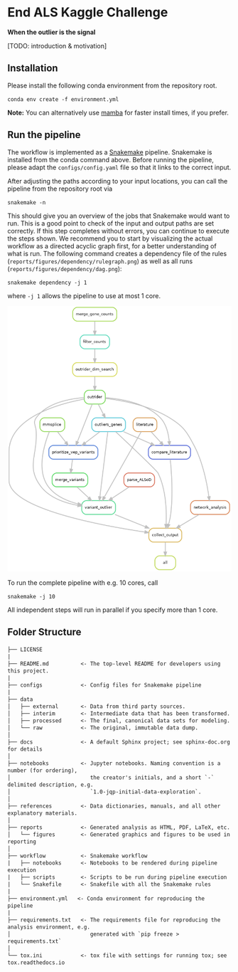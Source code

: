 End ALS Kaggle Challenge
==============================

**When the outlier is the signal**

[TODO: introduction & motivation]

Installation
------------

Please install the following conda environment from the repository root.

```commandline
conda env create -f environment.yml
```

**Note:** You can alternatively use [mamba](https://mamba.readthedocs.io/en/latest/index.html) for faster install times, if you prefer.

Run the pipeline
----------------

The workflow is implemented as a [Snakemake](https://snakemake.github.io) pipeline.
Snakemake is installed from the conda command above.
Before running the pipeline, please adapt the `configs/config.yaml` file so that it links to the correct input.

After adjusting the paths according to your input locations, you can call the pipeline from the repository root via

```commandline
snakemake -n
```

This should give you an overview of the jobs that Snakemake would want to run.
This is a good point to check of the input and output paths are set correctly.
If this step completes without errors, you can continue to execute the steps shown.
We recommend you to start by visualizing the actual workflow as a directed acyclic graph first, for a better understanding of what is run.
The following command creates a dependency file of the rules (`reports/figures/dependency/rulegraph.png`) as well as all runs (`reports/figures/dependency/dag.png`):

```commandline
snakemake dependency -j 1
```

where `-j 1` allows the pipeline to use at most 1 core.

![rulegraph](reports/figures/dependency/rulegraph.png "Rule graph of the Snakemake workflow")


To run the complete pipeline with e.g. 10 cores, call

```commandline
snakemake -j 10
```

All independent steps will run in parallel if you specify more than 1 core.


Folder Structure
----------------

    ├── LICENSE
    |
    ├── README.md          <- The top-level README for developers using this project.
    |
    ├── configs            <- Config files for Snakemake pipeline
    |
    ├── data
    │   ├── external       <- Data from third party sources.
    │   ├── interim        <- Intermediate data that has been transformed.
    │   ├── processed      <- The final, canonical data sets for modeling.
    │   └── raw            <- The original, immutable data dump.
    │
    ├── docs               <- A default Sphinx project; see sphinx-doc.org for details
    │
    ├── notebooks          <- Jupyter notebooks. Naming convention is a number (for ordering),
    │                         the creator's initials, and a short `-` delimited description, e.g.
    │                         `1.0-jqp-initial-data-exploration`.
    │
    ├── references         <- Data dictionaries, manuals, and all other explanatory materials.
    │
    ├── reports            <- Generated analysis as HTML, PDF, LaTeX, etc.
    │   └── figures        <- Generated graphics and figures to be used in reporting
    │
    ├── workflow           <- Snakemake workflow
    |   ├── notebooks      <- Notebooks to be rendered during pipeline execution
    |   ├── scripts        <- Scripts to be run during pipeline execution
    |   └── Snakefile      <- Snakefile with all the Snakemake rules
    |
    ├── environment.yml   <- Conda environment for reproducing the pipeline
    |
    ├── requirements.txt   <- The requirements file for reproducing the analysis environment, e.g.
    │                         generated with `pip freeze > requirements.txt`
    │
    └── tox.ini            <- tox file with settings for running tox; see tox.readthedocs.io
